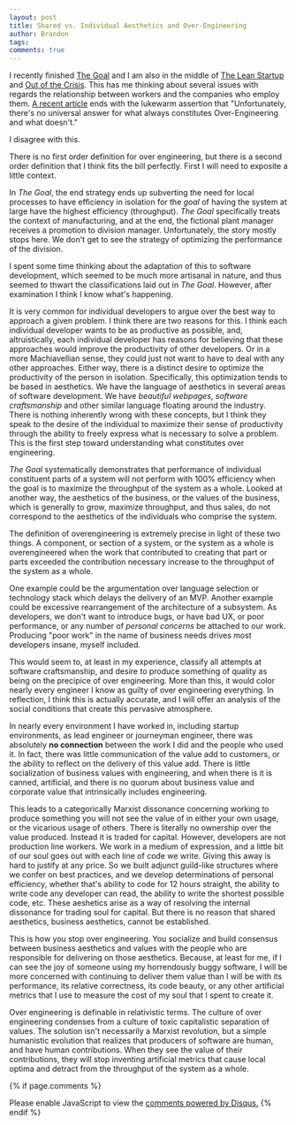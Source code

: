 ```yaml
---
layout: post
title: Shared vs. Individual Aesthetics and Over-Engineering
author: Brandon
tags:
comments: true
---
```


I recently finished [The Goal](http://a.co/4fV4NYK) and I am also in the middle of [The Lean Startup](http://a.co/6wNibEh) and [Out of the Crisis](http://a.co/2Uix9du).  This has me thinking about several issues with regards the relationship between workers and the companies who employ them.  [A recent article](https://hackernoon.com/how-to-accept-over-engineering-for-what-it-really-is-6fca9a919263) ends with the lukewarm assertion that "Unfortunately, there's no universal answer for what always constitutes Over-Engineering and what doesn't."

I disagree with this.

There is no first order definition for over engineering, but there is a second order definition that I think fits the bill perfectly.  First I will need to exposite a little context.

In *The Goal*, the end strategy ends up subverting the need for local processes to have efficiency in isolation for the *goal* of having the system at large have the highest efficiency (throughput).  *The Goal* specifically treats the context of manufacturing, and at the end, the fictional plant manager receives a promotion to division manager.  Unfortunately, the story mostly stops here.  We don't get to see the strategy of optimizing the performance of the division.

I spent some time thinking about the adaptation of this to software development, which seemed to be much more artisanal in nature, and thus seemed to thwart the classifications laid out in *The Goal*.  However, after examination I think I know what's happening.

It is very common for individual developers to argue over the best way to approach a given problem.  I think there are two reasons for this.  I think each individual developer wants to be as productive as possible, and, altruistically, each individual developer has reasons for believing that these approaches would improve the productivity of other developers.  Or in a more Machiavellian sense, they could just not want to have to deal with any other approaches.  Either way, there is a distinct desire to optimize the productivity of the person in isolation.  Specifically, this optimization tends to be based in aesthetics.  We have the language of aesthetics in several areas of software development.  We have *beautiful webpages*, *software craftsmanship* and other similar language floating around the industry.  There is nothing inherently wrong with these concepts, but I think they speak to the desire of the individual to maximize their sense of productivity through the ability to freely express what is necessary to solve a problem.  This is the first step toward understanding what constitutes over engineering.

*The Goal* systematically demonstrates that performance of individual constituent parts of a system will not perform with 100% efficiency when the goal is to maximize the throughput of the system as a whole.  Looked at another way, the aesthetics of the business, or the values of the business, which is generally to grow, maximize throughput, and thus sales, do not correspond to the aesthetics of the individuals who comprise the system.

The definition of overengineering is extremely precise in light of these two things.  A component, or section of a system, or the system as a whole is overengineered when the work that contributed to creating that part or parts exceeded the contribution necessary increase to the throughput of the system as a whole.

One example could be the argumentation over language selection or technology stack which delays the delivery of an MVP.  Another example could be excessive rearrangement of the architecture of a subsystem.  As developers, we don't want to introduce bugs, or have bad UX, or poor performance, or any number of *personal concerns* be attached to our work.  Producing "poor work" in the name of business needs drives most developers insane, myself included.

This would seem to, at least in my experience, classify all attempts at software craftsmanship, and desire to produce something of quality as being on the precipice of over engineering.  More than this, it would color nearly every engineer I know as guilty of over engineering everything.  In reflection, I think this is actually accurate, and I will offer an analysis of the social conditions that create this pervasive atmosphere.

In nearly every environment I have worked in, including startup environments, as lead engineer or journeyman engineer, there was absolutely **no connection** between the work I did and the people who used it.  In fact, there was little communication of the value add to customers, or the ability to reflect on the delivery of this value add.  There is little socialization of business values with engineering, and when there is it is canned, artificial, and there is no quorum about business value and corporate value that intrinsically includes engineering.

This leads to a categorically Marxist dissonance concerning working to produce something you will not see the value of in either your own usage, or the vicarious usage of others.  There is literally no ownership over the value produced.  Instead it is traded for capital.  However, developers are not production line workers.  We work in a medium of expression, and a little bit of our soul goes out with each line of code we write.  Giving this away is hard to justify at any price.  So we built adjunct guild-like structures where we confer on best practices, and we develop determinations of personal efficiency, whether that's ability to code for 12 hours straight, the ability to write code any developer can read, the ability to write the shortest possible code, etc.  These aeshetics arise as a way of resolving the internal dissonance for trading soul for capital.  But there is no reason that shared aesthetics, business aesthetics, cannot be established.

This is how you stop over engineering.  You socialize and build consensus between business aesthetics and values with the people who are responsible for delivering on those aesthetics.  Because, at least for me, if I can see the joy of someone using my horrendously buggy software, I will be more concerned with continuing to deliver them value than I will be with its performance, its relative correctness, its code beauty, or any other artificial metrics that I use to measure the cost of my soul that I spent to create it.

Over engineering is definable in relativistic terms.  The culture of over engineering condenses from a culture of toxic capitalistic separation of values.  The solution isn't necessarily a Marxist revolution, but a simple humanistic evolution that realizes that producers of software are human, and have human contributions.  When they see the value of their contributions, they will stop inventing artificial metrics that cause local optima and detract from the throughput of the system as a whole.

{% if page.comments %}
<div id="disqus_thread"></div>
<script>
    /**
     *  RECOMMENDED CONFIGURATION VARIABLES: EDIT AND UNCOMMENT THE SECTION BELOW TO INSERT DYNAMIC VALUES FROM YOUR PLATFORM OR CMS.
     *  LEARN WHY DEFINING THESE VARIABLES IS IMPORTANT: https://disqus.com/admin/universalcode/#configuration-variables
     */
    var PAGE_URL = "http://www.brandonkeown.com/2016/10/lenses-for-fun-and-profit.html";
    var PAGE_IDENTIFIER = "lenses-for-fun-and-profit";

    var disqus_config = function () {
        this.page.url = PAGE_URL;  // Replace PAGE_URL with your page's canonical URL variable
        this.page.identifier = PAGE_IDENTIFIER; // Replace PAGE_IDENTIFIER with your page's unique identifier variable
    };

    (function() {  // DON'T EDIT BELOW THIS LINE
        var d = document, s = d.createElement('script');

        s.src = '//theqabalist.disqus.com/embed.js';

        s.setAttribute('data-timestamp', +new Date());
        (d.head || d.body).appendChild(s);
    })();
</script>
<noscript>Please enable JavaScript to view the <a href="https://disqus.com/?ref_noscript" rel="nofollow">comments powered by Disqus.</a></noscript>
{% endif %}
